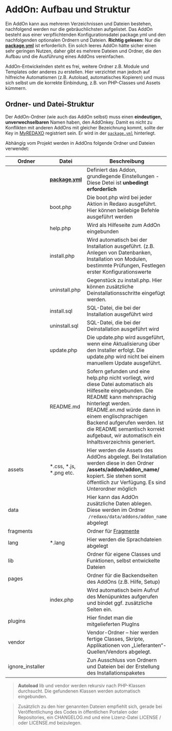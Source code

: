 # AddOn: Aufbau und Struktur 

Ein AddOn kann aus mehreren Verzeichnissen und Dateien bestehen, nachfolgend werden nur die gebräuchlichsten aufgelistet. Das AddOn besteht aus einer verpflichtenden Konfigurationsdatei package.yml und den nachfolgenden optionalen Ordnern und Dateien.
**Richtig gelesen:** Nur die [**package.yml**](/{{path}}/{{version}}/addon-package) ist erforderlich. Ein solch leeres AddOn hätte sicher einen sehr geringen Nutzen, daher gibt es mehrere Dateien und Ordner, die den Aufbau und die Ausführung eines AddOns vereinfachen. 

AddOn-Entwickelnden steht es frei, weitere Ordner z.B. Module und Templates oder anderes zu erstellen. Hier verzichtet man jedoch auf hilfreiche Automatismen (z.B. Autoload, automatisches Kopieren) und muss sich selbst um die korrekte Einbindung, z.B. von PHP-Classes und Assets kümmern. 

## Ordner- und Datei-Struktur

Der AddOn-Ordner (wie auch das AddOn selbst) muss einen **eindeutigen, unverwechselbaren** Namen haben, den AddOnkey. Damit es nicht zu Konflikten mit anderen AddOns mit gleicher Bezeichnung kommt, sollte der Key in [MyREDAXO](https://redaxo.org/myredaxo/login/) registriert sein. Er wird in der [`package.yml`](/{{path}}/{{version}}/addon-package) hinterlegt. 

Abhängig vom Projekt werden in AddOns folgende Ordner und Dateien verwendet:

| Ordner | Datei | Beschreibung |
| --- | --- | --- |
|  | [**package.yml**](/{{path}}/{{version}}/addon-package)| Definiert das Addon, grundlegende Einstellungen - Diese Detei ist **unbedingt erforderlich**  |
|  | boot.php | Die boot.php wird bei jeder Aktion in Redaxo ausgeführt. Hier können beliebige Befehle ausgeführt werden |
|  | help.php | Wird als Hilfeseite zum AddOn eingebunden |
|  | install.php | Wird automatisch bei der Installation ausgeführt. (z.B. Anlegen von Datenbanken, Installation von Modulen, bestimmte Prüfungen, Festlegen erster Konfigurationswerte |
|  | uninstall.php | Gegenstück zu install.php. Hier können zusätzliche Deinstallationsschritte eingefügt werden.  |
|  | install.sql | SQL-Datei, die bei der Installation ausgeführt wird |
|  | uninstall.sql | SQL-Datei, die bei der Deinstallation ausgeführt wird |
|  | update.php | Die update.php wird ausgeführt, wenn eine Aktualisierung über den Installer erfolgt. Die update.php wird nicht bei einem manuellem Update ausgeführt. |
|  | README.md | Sofern gefunden und eine help.php nicht vorliegt, wird diese Datei automatisch als Hilfeseite eingebunden. Die README kann mehrsprachig hinterlegt werden. README.en.md würde dann in einem englischprachigen Backend aufgerufen werden. Ist die README semantisch korrekt aufgebaut, wir automatisch ein Inhaltsverzeichnis generiert.|
| assets | *.css, *.js, *.png etc. | Hier werden die Assets des AddOns abgelegt. Bei Installation werden diese in den Ordner **/assets/addon/addon_name/** kopiert. Sie stehen somit öffentlich zur Verfügung. Es sind Unterordner möglich |
| data |  | Hier kann das AddOn zusätzliche Daten ablegen. Diese werden im Ordner  `/redaxo/data/addons/addon_name` abgelegt |
| fragments |  | Ordner für [Fragmente](/{{path}}/{{version}}/fragmente)  |
| lang | *.lang | Hier werden die Sprachdateien abgelegt |
| lib |  | Ordner für eigene Classes und Funktionen, selbst entwickelte Dateien |
| pages |  | Ordner für die Backendseiten des AddOns (z.B. Hilfe, Setup)  |
|  | index.php | Wird automatisch beim Aufruf des Menüpunktes aufgerufen und bindet ggf. zusätzliche Seiten ein.  |
| plugins |  | Hier findet man die mitgelieferten PlugIns |
| vendor |  | Vendor-Ordner – hier werden fertige Classes, Skripte, Applikationen von „Lieferanten“-Quellen/Vendors abgelegt.|
| ignore_installer |  | Zun Ausschluss von Ordnern und Dateien bei der Erstellung des Installationspaketes

>**Autoload** lib und vendor werden rekursiv nach PHP-Klassen durchsucht. Die gefundenen Klassen werden automatisch eingebunden.

> Zusätzlich zu den hier genannten Dateien empfiehlt sich, gerade bei Veröffentlichung des Codes in öffentlichen Portalen oder Repositories, ein CHANGELOG.md und eine Lizenz-Datei LICENSE / oder LICENSE.md beizulegen. 


